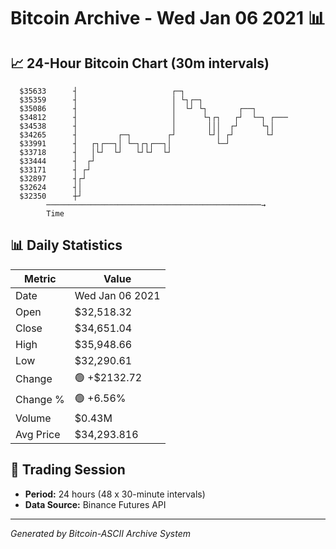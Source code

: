 # Bitcoin Archive - Wed Jan 06 2021 📊

## 📈 24-Hour Bitcoin Chart (30m intervals)

```
  $35633      ┤                     ┌─┐                        
  $35359      ┤                     │ └┐┌─┐                    
  $35086      ┤                     │  └┘ └┐       ┌──┐        
  $34812      ┤                     │      └┐┌┐   ┌┘  └─┐ ┌─── 
  $34538      ┤                     │       │││  ┌┘     └┐│    
  $34265      ┤         ┌─┐        ┌┘       └┘│ ┌┘       └┘    
  $33991      ┤   ┌┐┌──┐│ └─┐┌┐┌──┐│          └─┘              
  $33718      ┤   │└┘  └┘   └┘└┘  └┘                           
  $33444      ┤  ┌┘                                            
  $33171      ┤ ┌┘                                             
  $32897      ┤┌┘                                              
  $32624      ┤│                                               
  $32350      ┼┘                                               
        ────────────────────────────────────────────────→
        Time
```

## 📊 Daily Statistics

| Metric | Value |
|--------|-------|
| Date | Wed Jan 06 2021 |
| Open | $32,518.32 |
| Close | $34,651.04 |
| High | $35,948.66 |
| Low | $32,290.61 |
| Change | 🟢 +$2132.72 |
| Change % | 🟢 +6.56% |
| Volume | $0.43M |
| Avg Price | $34,293.816 |

## 📅 Trading Session

- **Period:** 24 hours (48 x 30-minute intervals)
- **Data Source:** Binance Futures API

---
*Generated by Bitcoin-ASCII Archive System*
